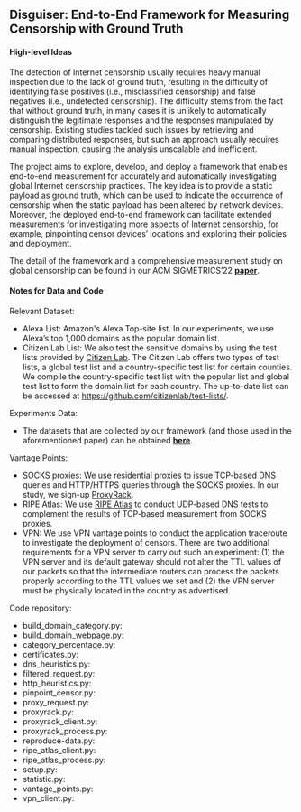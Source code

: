 ## Disguiser: End-to-End Framework for Measuring Censorship with Ground Truth

#### High-level Ideas

The detection of Internet censorship usually requires heavy manual inspection due to the lack of ground truth, resulting in the difficulty of identifying false positives (i.e., misclassified censorship) and false negatives (i.e., undetected censorship). The difficulty stems from the fact that without ground truth, in many cases it is unlikely to automatically distinguish the legitimate responses and the responses manipulated by censorship. Existing studies tackled such issues by retrieving and comparing distributed responses, but such an approach usually requires manual inspection, causing the analysis unscalable and inefficient.

The project aims to explore, develop, and deploy a framework that enables end-to-end measurement for accurately and automatically investigating global Internet censorship practices. The key idea is to provide a static payload as ground truth, which can be used to indicate the occurrence of censorship when the static payload has been altered by network devices. Moreover, the deployed end-to-end framework can facilitate extended measurements for investigating more aspects of Internet censorship, for example, pinpointing censor devices’ locations and exploring their policies and deployment.

The detail of the framework and a comprehensive measurement study on global censorship can be found in our ACM SIGMETRICS’22 **[paper](https://e2ecensor.github.io/assets/pdf/sigmetrics22.pdf)**.

#### Notes for Data and Code 

Relevant Dataset:
- Alexa List: Amazon's Alexa Top-site list. In our experiments, we use Alexa’s top 1,000 domains as the popular domain list.
- Citizen Lab List: We also test the sensitive domains by using the test lists provided by [Citizen Lab](https://citizenlab.ca/). The Citizen Lab offers two types of test lists, a global test list and a country-specific test list for certain counties. We compile the country-specific test list with the popular list and global test list to form the domain list for each country. The up-to-date list can be accessed at https://github.com/citizenlab/test-lists/.

Experiments Data:
- The datasets that are collected by our framework (and those used in the aforementioned paper) can be obtained **[here](https://drive.google.com/drive/u/1/folders/106F_7gkKO-zRqpdyOokGT_Gr-wonRfnk)**.

Vantage Points:
- SOCKS proxies: We use residential proxies to issue TCP-based DNS queries and HTTP/HTTPS queries through the SOCKS proxies. In our study, we sign-up [ProxyRack](https://www.proxyrack.com/).
- RIPE Atlas: We use [RIPE Atlas](https://atlas.ripe.net/) to conduct UDP-based DNS tests to complement the results of TCP-based measurement from SOCKS proxies.
- VPN: We use VPN vantage points to conduct the application traceroute to investigate the deployment of censors. There are two additional requirements for a VPN server to carry out such an experiment: (1) the VPN server and its default gateway should not alter the TTL values of our packets so that the
intermediate routers can process the packets properly according to the TTL values we set and (2) the VPN server must be physically located in the country as advertised. 

Code repository:
- build\_domain\_category.py:
- build\_domain\_webpage.py:
- category_percentage.py:
- certificates.py:
- dns_heuristics.py:
- filtered_request.py:
- http_heuristics.py:
- pinpoint_censor.py:
- proxy_request.py:
- proxyrack.py:
- proxyrack_client.py:
- proxyrack_process.py:
- reproduce-data.py:
- ripe\_atlas\_client.py:
- ripe\_atlas\_process.py:
- setup.py:
- statistic.py:
- vantage_points.py:
- vpn_client.py:

